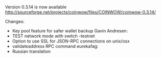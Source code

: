 Version 0.3.14 is now available
http://sourceforge.net/projects/coinwow/files/COINWOW/coinwow-0.3.14/

Changes:
* Key pool feature for safer wallet backup
Gavin Andresen:
* TEST network mode with switch -testnet
* Option to use SSL for JSON-RPC connections on unix/osx
* validateaddress RPC command
eurekafag:
* Russian translation
